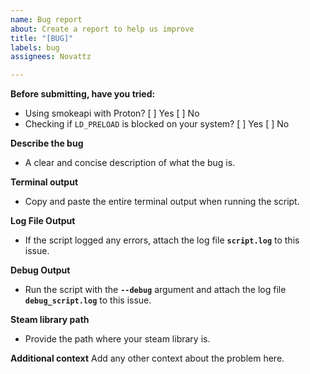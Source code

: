 ```yaml
---
name: Bug report
about: Create a report to help us improve
title: "[BUG]"
labels: bug
assignees: Novattz

---
```



**Before submitting, have you tried:**
- Using smokeapi with Proton? [ ] Yes [ ] No
- Checking if `LD_PRELOAD` is blocked on your system? [ ] Yes [ ] No

**Describe the bug**
- A clear and concise description of what the bug is.

**Terminal output** 
- Copy and paste the entire terminal output when running the script.

**Log File Output**
- If the script logged any errors, attach the log file **`script.log`** to this issue.

**Debug Output**
- Run the script with the **`--debug`** argument and attach the log file **`debug_script.log`** to this issue.

**Steam library path**
- Provide the path where your steam library is.

**Additional context**
Add any other context about the problem here.
